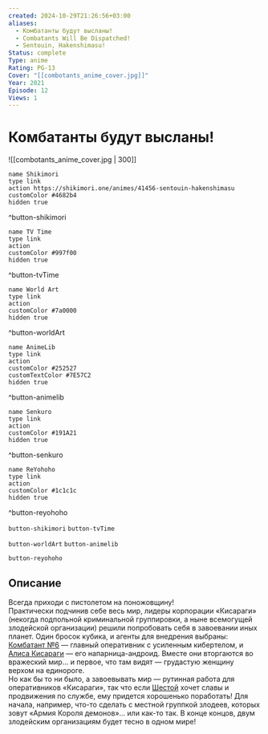 ```yaml
---
created: 2024-10-29T21:26:56+03:00
aliases:
  - Комбатанты будут высланы!
  - Combatants Will Be Dispatched!
  - Sentouin, Hakenshimasu!
Status: complete
Type: anime
Rating: PG-13
Cover: "[[combotants_anime_cover.jpg]]"
Year: 2021
Episode: 12
Views: 1
---
```


# Комбатанты будут высланы!

![[combotants_anime_cover.jpg | 300]]

```button
name Shikimori
type link
action https://shikimori.one/animes/41456-sentouin-hakenshimasu
customColor #4682b4
hidden true
```
^button-shikimori

```button
name TV Time
type link
action 
customColor #997f00
hidden true
```
^button-tvTime

```button
name World Art
type link
action 
customColor #7a0000
hidden true
```
^button-worldArt

```button
name AnimeLib
type link
action 
customColor #252527
customTextColor #7E57C2
hidden true
```
^button-animelib

```button
name Senkuro
type link
action 
customColor #191A21
hidden true
```
^button-senkuro

```button
name ReYohoho
type link
action 
customColor #1c1c1c
hidden true
```
^button-reyohoho



`button-shikimori` `button-tvTime`

`button-worldArt` `button-animelib`

`button-reyohoho`

## Описание

Всегда приходи с пистолетом на поножовщину!  
Практически подчинив себе весь мир, лидеры корпорации «Кисараги» (некогда подпольной криминальной группировки, а ныне всемогущей злодейской организации) решили попробовать себя в завоевании иных планет. Один бросок кубика, и агенты для внедрения выбраны: [Комбатант №6](https://shikimori.one/characters/184856-sentouin-roku-gou) — главный оперативник с усиленным кибертелом, и [Алиса Кисараги](https://shikimori.one/characters/180616-alice-kisaragi) — его напарница-андроид. Вместе они вторгаются во вражеский мир... и первое, что там видят — грудастую женщину верхом на единороге.  
Но как бы то ни было, а завоевывать мир — рутинная работа для оперативников «Кисараги», так что если [Шестой](https://shikimori.one/characters/184856-sentouin-roku-gou) хочет славы и продвижения по службе, ему придется хорошенько поработать! Для начала, например, что-то сделать с местной группкой злодеев, которых зовут «Армия Короля демонов»... или как-то так. В конце концов, двум злодейским организациям будет тесно в одном мире!
